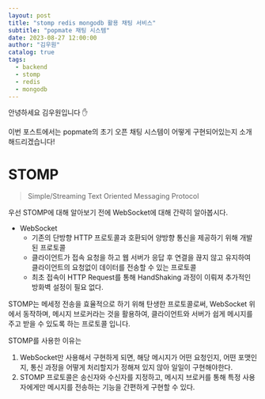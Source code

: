 ```yaml
---
layout: post
title: "stomp redis mongodb 활용 채팅 서비스"
subtitle: "popmate 채팅 시스템"
date: 2023-08-27 12:00:00
author: "김우원"
catalog: true
tags:
  - backend
  - stomp
  - redis
  - mongodb
---
```


안녕하세요 김우원입니다 :hand:

이번 포스트에서는 popmate의 초기 오픈 채팅 시스템이 어떻게 구현되어있는지 소개해드리겠습니다!

# STOMP

> Simple/Streaming Text Oriented Messaging Protocol

우선 STOMP에 대해 알아보기 전에 WebSocket에 대해 간략히 알아봅시다.

- WebSocket
  - 기존의 단방향 HTTP 프로토콜과 호환되어 양방향 통신을 제공하기 위해 개발된 프로토콜
  - 클라이언트가 접속 요청을 하고 웹 서버가 응답 후 연결을 끊지 않고 유지하여 클라이언트의 요청없이 데이터를 전송할 수 있는 프로토콜
  - 최초 접속이 HTTP Request를 통해 HandShaking 과정이 이뤄져 추가적인 방화벽 설정이 필요 없다.

STOMP는 메세정 전송을 효율적으로 하기 위해 탄생한 프로토콜로써, WebSocket 위에서 동작하며, 메시지 브로커라는 것을 활용하여, 클라이언트와 서버가 쉽게 메시지를 주고 받을 수 있도록 하는 프로토콜 입니다.

STOMP를 사용한 이유는

1. WebSocket만 사용해서 구현하게 되면, 해당 메시지가 어떤 요청인지, 어떤 포맷인지, 통신 과정을 어떻게 처리할지가 정해져 있지 않아 일일이 구현해야한다. 
2. STOMP 프로토콜은 송신자와 수신자를 지정하고, 메시지 브로커를 통해 특정 사용자에게만 메시지를 전송하는 기능을 간편하게 구현할 수 있다.

